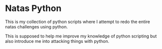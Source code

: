 # Natas Python

This is my collection of python scripts where I attempt to redo the entire natas challenges using python.

This is supposed to help me improve my knowledge of python scripting but also introduce me into attacking things with python.

